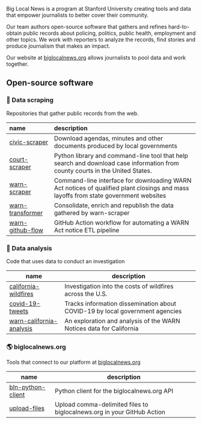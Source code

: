 Big Local News is a program at Stanford University creating tools and data that empower journalists to better cover their community. 

Our team authors open-source software that gathers and refines hard-to-obtain public records about policing, politics, public health, employment and other topics. We work with reporters to analyze the records, find stories and produce journalism that makes an impact.

Our website at [biglocalnews.org](https://biglocalnews.org/) allows journalists to pool data and work together.

## Open-source software

### 🔢 Data scraping

Repositories that gather public records from the web.

| name             | description                                                                                                                         |
|:-----------------|:------------------------------------------------------------------------------------------------------------------------------------|
| [civic-scraper](https://github.com/biglocalnews/civic-scraper)    | Download agendas, minutes and other documents produced by local governments                                                         |
| [court-scraper](https://github.com/biglocalnews/court-scraper)    | Python library and command-line tool that help search and download case information from county courts in the United States.        |
| [warn-scraper](https://github.com/biglocalnews/warn-scraper)     | Command-line interface for downloading WARN Act notices of qualified plant closings and mass layoffs from state government websites |
| [warn-transformer](https://github.com/biglocalnews/warn-transformer) | Consolidate, enrich and republish the data gathered by warn-scraper                                                                 |
| [warn-github-flow](https://github.com/biglocalnews/warn-github-flow) | GitHub Action workflow for automating a WARN Act notice ETL pipeline                                                                |
### 🧮 Data analysis

Code that uses data to conduct an investigation

| name                                                                                 | description                                                                  |
|--------------------------------------------------------------------------------------|------------------------------------------------------------------------------|
| [california-wildfires](https://github.com/biglocalnews/california-wildfires)         | Investigation into the costs of wildfires across the U.S.                    |
| [covid-19-tweets](https://github.com/biglocalnews/covid19-tweets)                    | Tracks information dissemination about COVID-19 by local government agencies |
| [warn-california-analysis](https://github.com/biglocalnews/warn-california-analysis) | An exploration and analysis of the WARN Notices data for California          |

### 🌎 biglocalnews.org

Tools that connect to our platform at [biglocalnews.org](https://biglocalnews.org)

| name                                                                   | description                                                            |
|------------------------------------------------------------------------|------------------------------------------------------------------------|
| [bln-python-client](https://github.com/biglocalnews/bln-python-client) | Python client for the biglocalnews.org API                             |
| [upload-files](https://github.com/biglocalnews/upload-files)           | Upload comma-delimited files to biglocalnews.org in your GitHub Action |
